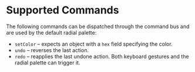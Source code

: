 # Supported Commands

The following commands can be dispatched through the command bus and are used by the default radial palette:

- `setColor` – expects an object with a `hex` field specifying the color.
- `undo` – reverses the last action.
- `redo` – reapplies the last undone action. Both keyboard gestures and the radial palette can trigger it.
